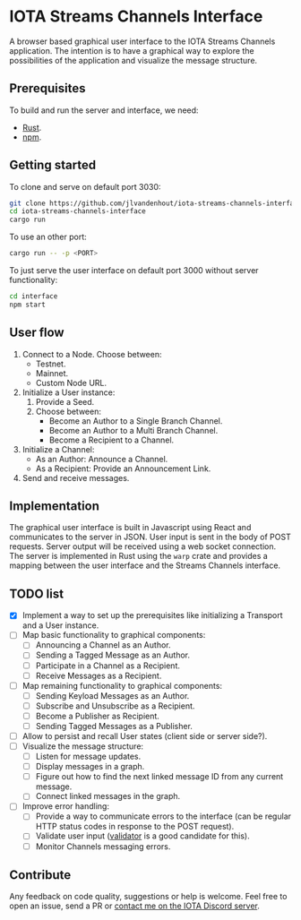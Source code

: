 # IOTA Streams Channels Interface
A browser based graphical user interface to the IOTA Streams Channels application. The intention is to have a graphical way to explore the possibilities of the application and visualize the message structure.

## Prerequisites
To build and run the server and interface, we need:

- [Rust](https://www.rust-lang.org/tools/install).
- [npm](https://www.npmjs.com/get-npm).

## Getting started
To clone and serve on default port 3030:

```bash
git clone https://github.com/jlvandenhout/iota-streams-channels-interface
cd iota-streams-channels-interface
cargo run
```

To use an other port:

```bash
cargo run -- -p <PORT>
```

To just serve the user interface on default port 3000 without server functionality:

```bash
cd interface
npm start
```

## User flow
1. Connect to a Node. Choose between:
    - Testnet.
    - Mainnet.
    - Custom Node URL.
2. Initialize a User instance:
    1. Provide a Seed.
    2. Choose between:
        - Become an Author to a Single Branch Channel.
        - Become an Author to a Multi Branch Channel.
        - Become a Recipient to a Channel.
3. Initialize a Channel:
    - As an Author: Announce a Channel.
    - As a Recipient: Provide an Announcement Link.
4. Send and receive messages.

## Implementation
The graphical user interface is built in Javascript using React and communicates to the server in JSON. User input is sent in the body of POST requests. Server output will be received using a web socket connection. The server is implemented in Rust using the `warp` crate and provides a mapping between the user interface and the Streams Channels interface.

## TODO list
- [x] Implement a way to set up the prerequisites like initializing a Transport and a User instance.
- [ ] Map basic functionality to graphical components:
    - [ ] Announcing a Channel as an Author.
    - [ ] Sending a Tagged Message as an Author.
    - [ ] Participate in a Channel as a Recipient.
    - [ ] Receive Messages as a Recipient.
- [ ] Map remaining functionality to graphical components:
    - [ ] Sending Keyload Messages as an Author.
    - [ ] Subscribe and Unsubscribe as a Recipient.
    - [ ] Become a Publisher as Recipient.
    - [ ] Sending Tagged Messages as a Publisher.
- [ ] Allow to persist and recall User states (client side or server side?).
- [ ] Visualize the message structure:
    - [ ] Listen for message updates.
    - [ ] Display messages in a graph.
    - [ ] Figure out how to find the next linked message ID from any current message.
    - [ ] Connect linked messages in the graph.
- [ ] Improve error handling:
    - [ ] Provide a way to communicate errors to the interface (can be regular HTTP status codes in response to the POST request).
    - [ ] Validate user input ([validator](https://docs.rs/validator) is a good candidate for this).
    - [ ] Monitor Channels messaging errors.

## Contribute
Any feedback on code quality, suggestions or help is welcome. Feel free to open an issue, send a PR or [contact me on the IOTA Discord server](https://discordapp.com/users/453235678386585601/).